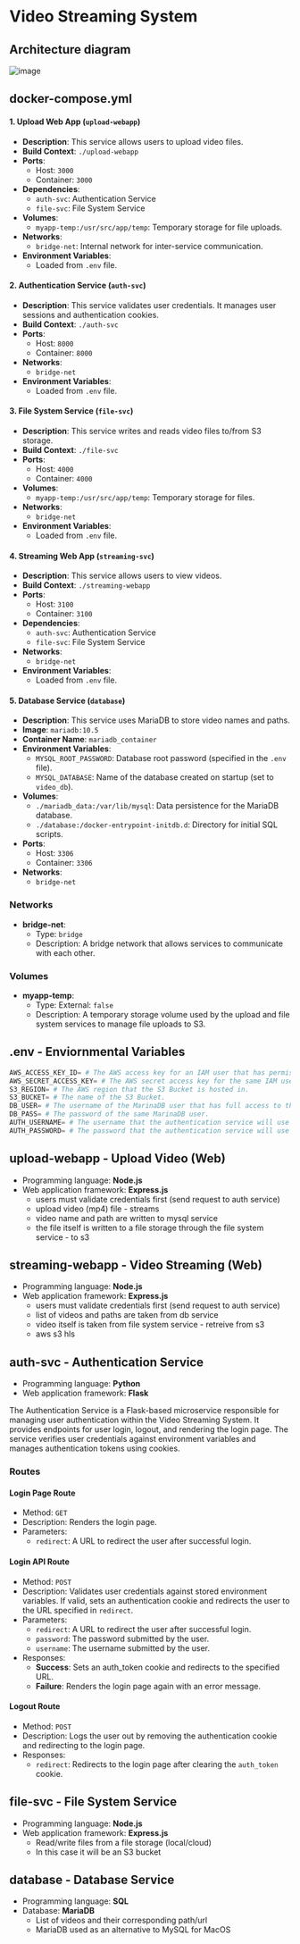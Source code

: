# Video Streaming System

## Architecture diagram
![image](https://github.com/user-attachments/assets/01ea6876-c67e-4f9f-8e5f-7c794bc7433f)

## docker-compose.yml
#### 1. Upload Web App (`upload-webapp`)

- **Description**: This service allows users to upload video files.
- **Build Context**: `./upload-webapp`
- **Ports**: 
  - Host: `3000`
  - Container: `3000`
- **Dependencies**: 
  - `auth-svc`: Authentication Service
  - `file-svc`: File System Service
- **Volumes**: 
  - `myapp-temp:/usr/src/app/temp`: Temporary storage for file uploads.
- **Networks**: 
  - `bridge-net`: Internal network for inter-service communication.
- **Environment Variables**: 
  - Loaded from `.env` file.

#### 2. Authentication Service (`auth-svc`)

- **Description**: This service validates user credentials. It manages user sessions and authentication cookies.
- **Build Context**: `./auth-svc`
- **Ports**: 
  - Host: `8000`
  - Container: `8000`
- **Networks**: 
  - `bridge-net`
- **Environment Variables**: 
  - Loaded from `.env` file.

#### 3. File System Service (`file-svc`)

- **Description**: This service writes and reads video files to/from S3 storage. 
- **Build Context**: `./file-svc`
- **Ports**: 
  - Host: `4000`
  - Container: `4000`
- **Volumes**: 
  - `myapp-temp:/usr/src/app/temp`: Temporary storage for files.
- **Networks**: 
  - `bridge-net`
- **Environment Variables**: 
  - Loaded from `.env` file.

#### 4. Streaming Web App (`streaming-svc`)

- **Description**: This service allows users to view videos.
- **Build Context**: `./streaming-webapp`
- **Ports**: 
  - Host: `3100`
  - Container: `3100`
- **Dependencies**: 
  - `auth-svc`: Authentication Service
  - `file-svc`: File System Service
- **Networks**: 
  - `bridge-net`
- **Environment Variables**: 
  - Loaded from `.env` file.

#### 5. Database Service (`database`)

- **Description**: This service uses MariaDB to store video names and paths.
- **Image**: `mariadb:10.5`
- **Container Name**: `mariadb_container`
- **Environment Variables**:
  - `MYSQL_ROOT_PASSWORD`: Database root password (specified in the `.env` file).
  - `MYSQL_DATABASE`: Name of the database created on startup (set to `video_db`).
- **Volumes**: 
  - `./mariadb_data:/var/lib/mysql`: Data persistence for the MariaDB database.
  - `./database:/docker-entrypoint-initdb.d`: Directory for initial SQL scripts.
- **Ports**: 
  - Host: `3306`
  - Container: `3306`
- **Networks**: 
  - `bridge-net`

### Networks

- **bridge-net**: 
  - Type: `bridge`
  - Description: A bridge network that allows services to communicate with each other.

### Volumes

- **myapp-temp**: 
  - Type: External: `false`
  - Description: A temporary storage volume used by the upload and file system services to manage file uploads to S3.

## .env - Enviornmental Variables
```python
AWS_ACCESS_KEY_ID= # The AWS access key for an IAM user that has permissions to upload and download files from the S3 Bucket.
AWS_SECRET_ACCESS_KEY= # The AWS secret access key for the same IAM user.
S3_REGION= # The AWS region that the S3 Bucket is hosted in.
S3_BUCKET= # The name of the S3 Bucket.
DB_USER= # The username of the MarinaDB user that has full access to the "videos" table in the database.
DB_PASS= # The password of the same MarinaDB user.
AUTH_USERNAME= # The username that the authentication service will use to authenticate users.
AUTH_PASSWORD= # The password that the authentication service will use to authenticate users.
```

## upload-webapp - Upload Video (Web)
- Programming language: **Node.js**
- Web application framework: **Express.js**
    - users must validate credentials first (send request to auth service)
    - upload video (mp4) file - streams
    - video name and path are written to mysql service
    - the file itself is written to a file storage through the file system service - to s3

## streaming-webapp - Video Streaming (Web)
- Programming language: **Node.js**
- Web application framework: **Express.js**
    - users must validate credentials first (send request to auth service)
    - list of videos and paths are taken from db service 
    - video itself is taken from file system service - retreive from s3
    - aws s3 hls

## auth-svc - Authentication Service
- Programming language: **Python**
- Web application framework: **Flask**

The Authentication Service is a Flask-based microservice responsible for managing user authentication within the Video Streaming System. It provides endpoints for user login, logout, and rendering the login page. The service verifies user credentials against environment variables and manages authentication tokens using cookies.

### Routes
#### Login Page Route
- Method: `GET`
- Description: Renders the login page.
- Parameters:
    - `redirect`: A URL to redirect the user after successful login.

#### Login API Route
- Method: `POST`
- Description: Validates user credentials against stored environment variables. If valid, sets an authentication cookie and redirects the user to the URL specified in `redirect`.
- Parameters:
    - `redirect`: A URL to redirect the user after successful login.
    - `password`: The password submitted by the user.
    - `username`: The username submitted by the user.
- Responses:
    - **Success**: Sets an auth_token cookie and redirects to the specified URL.
    - **Failure**: Renders the login page again with an error message.

#### Logout Route
- Method: `POST`
- Description: Logs the user out by removing the authentication cookie and redirecting to the login page.
- Responses:
    - `redirect`: Redirects to the login page after clearing the `auth_token` cookie.


## file-svc - File System Service
- Programming language: **Node.js**
- Web application framework: **Express.js**
    - Read/write files from a file storage (local/cloud)
    - In this case it will be an S3 bucket

## database - Database Service
- Programming language: **SQL**
- Database: **MariaDB**
    - List of videos and their corresponding path/url
    - MariaDB used as an alternative to MySQL for MacOS
